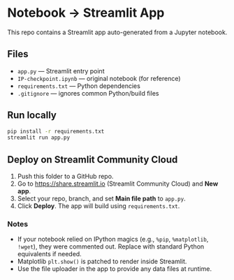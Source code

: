 # Notebook → Streamlit App

This repo contains a Streamlit app auto-generated from a Jupyter notebook.

## Files
- `app.py` — Streamlit entry point
- `IP-checkpoint.ipynb` — original notebook (for reference)
- `requirements.txt` — Python dependencies
- `.gitignore` — ignores common Python/build files

## Run locally
```bash
pip install -r requirements.txt
streamlit run app.py
```

## Deploy on Streamlit Community Cloud
1. Push this folder to a GitHub repo.
2. Go to https://share.streamlit.io (Streamlit Community Cloud) and **New app**.
3. Select your repo, branch, and set **Main file path** to `app.py`.
4. Click **Deploy**. The app will build using `requirements.txt`.

### Notes
- If your notebook relied on IPython magics (e.g., `%pip`, `%matplotlib`, `!wget`), they were commented out. Replace with standard Python equivalents if needed.
- Matplotlib `plt.show()` is patched to render inside Streamlit.
- Use the file uploader in the app to provide any data files at runtime.
